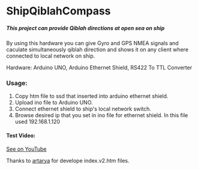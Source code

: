 # ShipQiblahCompass
##### This project can provide Qiblah directions at open sea on ship

By using this hardware you can give Gyro and GPS NMEA signals and caculate simultaneously qiblah direction and shows it on any client where connected to local network on ship.

Hardware: Arduino UNO, Arduino Ethernet Shield, RS422 To TTL Converter
### Usage: 
1. Copy htm file to ssd that inserted into arduino ethernet shield.
2. Upload ino file to Arduino UNO.
3. Connect ethernet shield to ship's local network switch.
4. Browse desired ip that you set in ino file for ethernet shield. In this file used 192.168.1.120

#### Test Video: 
[See on YouTube](https://youtu.be/QEIn0vujR9M)


Thanks to [artarya](https://github.com/artarya) for develope index.v2.htm files.
